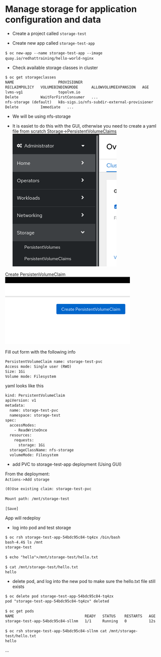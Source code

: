 # Manage storage for application configuration and data

- Create a project called `storage-test`

- Create new app called `storage-test-app`

`$ oc new-app --name storage-test-app --image quay.io/redhattraining/hello-world-nginx`  
  
- Check available storage classes in cluster

```
$ oc get storageclasses
NAME                    PROVISIONER                                   RECLAIMPOLICY   VOLUMEBINDINGMODE      ALLOWVOLUMEEXPANSION   AGE
lvms-vg1                topolvm.io                                    Delete          WaitForFirstConsumer   ...
nfs-storage (default)   k8s-sigs.io/nfs-subdir-external-provisioner   Delete          Immediate   ...           
```
- We will be using nfs-storage

- It is easiet to do this with the GUI, otherwise you need to create a yaml file from scratch
Storage->PersistentVolumeClaims
![screenshot](img/image5.png)
  
Create PersistenVolumeClaim
![screenshot](img/image6.png)

Fill out form with the following info
```
PersistentVolumeClaim name: storage-test-pvc
Access mode: Single user (RWO)
Size: 1Gi
Volume mode: Filesystem
```

yaml looks like this
```
kind: PersistentVolumeClaim
apiVersion: v1
metadata:
  name: storage-test-pvc
  namespace: storage-test
spec:
  accessModes:
    - ReadWriteOnce
  resources:
    requests:
      storage: 1Gi
  storageClassName: nfs-storage
  volumeMode: Filesystem
```
- add PVC to storage-test-app deployment
(Using GUI)  
  
From the deployment:  
`Actions->Add storage`  

```
(0)Use existing claim: storage-test-pvc

Mount path: /mnt/storage-test

[Save]
``` 

App will redeploy 

- log into pod and test storage

```
$ oc rsh storage-test-app-54bdc95c84-tq4zx /bin/bash
bash-4.4$ ls /mnt
storage-test

$ echo "hello">/mnt/storage-test/hello.txt

$ cat /mnt/storage-test/hello.txt 
hello
```
- delete pod, and log into the new pod to make sure the hello.txt file still exists

```
$ oc delete pod storage-test-app-54bdc95c84-tq4zx 
pod "storage-test-app-54bdc95c84-tq4zx" deleted

$ oc get pods
NAME                                READY   STATUS    RESTARTS   AGE
storage-test-app-54bdc95c84-sllnm   1/1     Running   0          12s

$ oc rsh storage-test-app-54bdc95c84-sllnm cat /mnt/storage-test/hello.txt
hello
```

...